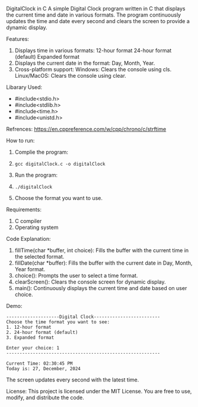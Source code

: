 DigitalClock in C
A simple Digital Clock program written in C that displays the current time and date in various formats. The program continuously updates the time and date every second and clears the screen to provide a dynamic display.

Features:
1. Displays time in various formats:
    12-hour format
    24-hour format (default)
    Expanded format
2. Displays the current date in the format: Day, Month, Year.
3. Cross-platform support:
    Windows: Clears the console using cls.
    Linux/MacOS: Clears the console using clear.

Libarary Used:
- #include<stdio.h>
- #include<stdlib.h>
- #include<time.h>
- #include<unistd.h>

Refrences:
https://en.cppreference.com/w/cpp/chrono/c/strftime

How to run:
1. Complie the program:
2.     gcc digitalClock.c -o digitalClock
3. Run the program:
4.     ./digitalClock
5. Choose the format you want to use.

Requirements:
1. C compiler
2. Operating system 

Code Explanation:
1. fillTime(char *buffer, int choice): Fills the buffer with the current time in the selected format.
2. fillDate(char *buffer): Fills the buffer with the current date in Day, Month, Year format.
3. choice(): Prompts the user to select a time format.
4. clearScreen(): Clears the console screen for dynamic display.
5. main(): Continuously displays the current time and date based on user choice.

Demo:

    --------------------Digital Clock-------------------------
    Choose the time format you want to see:
    1. 12-hour format
    2. 24-hour format (default)
    3. Expanded format

    Enter your choice: 1
    ----------------------------------------------------------

    Current Time: 02:30:45 PM
    Today is: 27, December, 2024

The screen updates every second with the latest time.

License:
This project is licensed under the MIT License. You are free to use, modify, and distribute the code.
